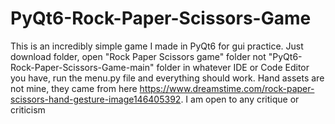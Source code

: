 # PyQt6-Rock-Paper-Scissors-Game
This is an incredibly simple game I made in PyQt6 for gui practice. Just download folder, open "Rock Paper Scissors game" folder not "PyQt6-Rock-Paper-Scissors-Game-main" folder in whatever IDE or Code Editor you have, run the menu.py file and everything should work. Hand assets are not mine, they came from here https://www.dreamstime.com/rock-paper-scissors-hand-gesture-image146405392. I am open to any critique or criticism
